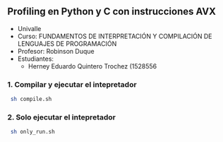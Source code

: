 
##  Profiling en Python y C con instrucciones AVX

- Univalle
- Curso: FUNDAMENTOS DE INTERPRETACIÓN Y COMPILACIÓN DE LENGUAJES DE PROGRAMACIÓN
- Profesor: Robinson Duque
- Estudiantes:
    - Herney Eduardo Quintero Trochez (1528556
### 1. Compilar y ejecutar el intepretador

```bash
 sh compile.sh
```

### 2. Solo ejecutar el intepretador

```bash
 sh only_run.sh
```